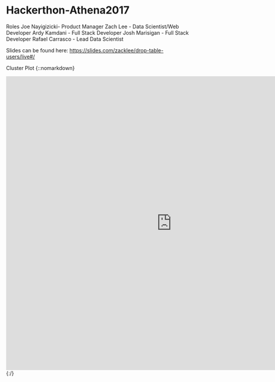 # Hackerthon-Athena2017

Roles
Joe Nayigizicki- Product Manager
Zach Lee - Data Scientist/Web Developer
Ardy Kamdani - Full Stack Developer
Josh Marisigan - Full Stack Developer
Rafael Carrasco - Lead Data Scientist


Slides can be found here:
https://slides.com/zacklee/drop-table-users/live#/

Cluster Plot 
{::nomarkdown}
<iframe width="900" height="800" frameborder="0" scrolling="no" src="https://plot.ly/~erdos2n/0.embed"></iframe>
{:/}
